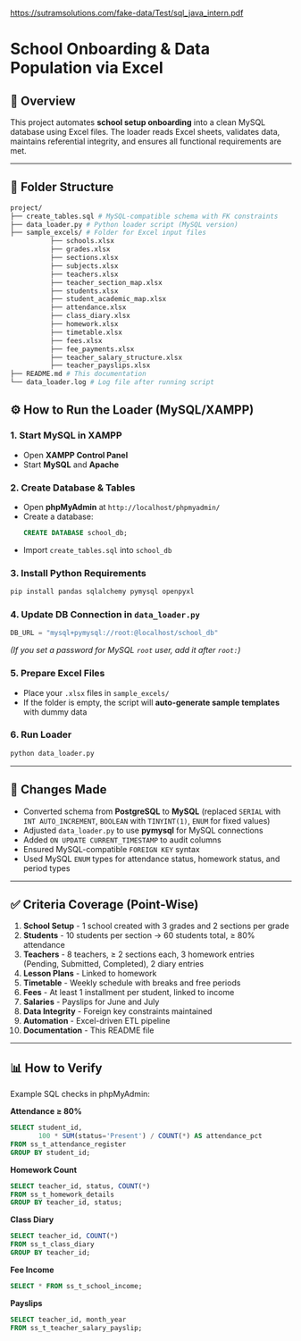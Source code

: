 https://sutramsolutions.com/fake-data/Test/sql_java_intern.pdf
# School Onboarding & Data Population via Excel

## 📌 Overview
This project automates **school setup onboarding** into a clean MySQL database using Excel files.
The loader reads Excel sheets, validates data, maintains referential integrity, and ensures all functional requirements are met.

---
## 📂 Folder Structure
```bash
project/
├── create_tables.sql # MySQL-compatible schema with FK constraints
├── data_loader.py # Python loader script (MySQL version)
├── sample_excels/ # Folder for Excel input files
          ├── schools.xlsx
          ├── grades.xlsx
          ├── sections.xlsx
          ├── subjects.xlsx
          ├── teachers.xlsx
          ├── teacher_section_map.xlsx
          ├── students.xlsx
          ├── student_academic_map.xlsx
          ├── attendance.xlsx
          ├── class_diary.xlsx
          ├── homework.xlsx
          ├── timetable.xlsx
          ├── fees.xlsx
          ├── fee_payments.xlsx
          ├── teacher_salary_structure.xlsx
          ├── teacher_payslips.xlsx
├── README.md # This documentation
└── data_loader.log # Log file after running script

```

## ⚙️ How to Run the Loader (MySQL/XAMPP)

### 1. Start MySQL in XAMPP
- Open **XAMPP Control Panel**
- Start **MySQL** and **Apache**

### 2. Create Database & Tables
- Open **phpMyAdmin** at `http://localhost/phpmyadmin/`
- Create a database:
  ```sql
  CREATE DATABASE school_db;
  ```
- Import `create_tables.sql` into `school_db`

### 3. Install Python Requirements
```bash
pip install pandas sqlalchemy pymysql openpyxl
```

### 4. Update DB Connection in `data_loader.py`
```python
DB_URL = "mysql+pymysql://root:@localhost/school_db"
```
*(If you set a password for MySQL `root` user, add it after `root:`)*

### 5. Prepare Excel Files
- Place your `.xlsx` files in `sample_excels/`
- If the folder is empty, the script will **auto-generate sample templates** with dummy data

### 6. Run Loader
```bash
python data_loader.py
```

---

## 🔄 Changes Made
- Converted schema from **PostgreSQL** to **MySQL** (replaced `SERIAL` with `INT AUTO_INCREMENT`, `BOOLEAN` with `TINYINT(1)`, `ENUM` for fixed values)
- Adjusted `data_loader.py` to use **pymysql** for MySQL connections
- Added `ON UPDATE CURRENT_TIMESTAMP` to audit columns
- Ensured MySQL-compatible `FOREIGN KEY` syntax
- Used MySQL `ENUM` types for attendance status, homework status, and period types

---

## ✅ Criteria Coverage (Point-Wise)

1. **School Setup** - 1 school created with 3 grades and 2 sections per grade  
2. **Students** - 10 students per section → 60 students total, ≥ 80% attendance  
3. **Teachers** - 8 teachers, ≥ 2 sections each, 3 homework entries (Pending, Submitted, Completed), 2 diary entries  
4. **Lesson Plans** - Linked to homework  
5. **Timetable** - Weekly schedule with breaks and free periods  
6. **Fees** - At least 1 installment per student, linked to income  
7. **Salaries** - Payslips for June and July  
8. **Data Integrity** - Foreign key constraints maintained  
9. **Automation** - Excel-driven ETL pipeline  
10. **Documentation** - This README file

---

## 📊 How to Verify
Example SQL checks in phpMyAdmin:

**Attendance ≥ 80%**
```sql
SELECT student_id,
       100 * SUM(status='Present') / COUNT(*) AS attendance_pct
FROM ss_t_attendance_register
GROUP BY student_id;
```

**Homework Count**
```sql
SELECT teacher_id, status, COUNT(*)
FROM ss_t_homework_details
GROUP BY teacher_id, status;
```

**Class Diary**
```sql
SELECT teacher_id, COUNT(*)
FROM ss_t_class_diary
GROUP BY teacher_id;
```

**Fee Income**
```sql
SELECT * FROM ss_t_school_income;
```

**Payslips**
```sql
SELECT teacher_id, month_year
FROM ss_t_teacher_salary_payslip;
```
